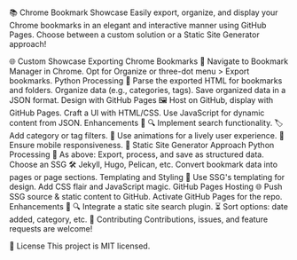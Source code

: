 📚 Chrome Bookmark Showcase
Easily export, organize, and display your Chrome bookmarks in an elegant and interactive manner using GitHub Pages. Choose between a custom solution or a Static Site Generator approach!

🌐 Custom Showcase
Exporting Chrome Bookmarks 🌟
Navigate to Bookmark Manager in Chrome.
Opt for Organize or three-dot menu > Export bookmarks.
Python Processing 🐍
Parse the exported HTML for bookmarks and folders.
Organize data (e.g., categories, tags).
Save organized data in a JSON format.
Design with GitHub Pages 🖼️
Host on GitHub, display with GitHub Pages.
Craft a UI with HTML/CSS.
Use JavaScript for dynamic content from JSON.
Enhancements 🚀
🔍 Implement search functionality.
🏷️ Add category or tag filters.
🎨 Use animations for a lively user experience.
📱 Ensure mobile responsiveness.
🚀 Static Site Generator Approach
Python Processing 🐍
As above: Export, process, and save as structured data.
Choose an SSG 🛠️
Jekyll, Hugo, Pelican, etc.
Convert bookmark data into pages or page sections.
Templating and Styling 🎨
Use SSG's templating for design.
Add CSS flair and JavaScript magic.
GitHub Pages Hosting 🌐
Push SSG source & static content to GitHub.
Activate GitHub Pages for the repo.
Enhancements 🚀
🔍 Integrate a static site search plugin.
⏳ Sort options: date added, category, etc.
🤝 Contributing
Contributions, issues, and feature requests are welcome!

📝 License
This project is MIT licensed.
